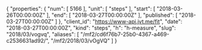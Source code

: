 {
  "properties": {
    "num": [
      5166
    ],
    "unit": [
      "steps"
    ],
    "start": [
      "2018-03-26T00:00:00Z"
    ],
    "end": [
      "2018-03-27T00:00:00Z"
    ],
    "published": [
      "2018-03-27T00:00:00Z"
    ]
  },
  "client_id": "https://www-api.jvt.me/fit",
  "date": "2018-03-27T00:00:00Z",
  "kind": "steps",
  "h": "h-measure",
  "slug": "2018/03/vogvq",
  "aliases": [
    "/mf2/cd6f76b7-25b0-4367-a469-c2536631ad92/",
    "/mf2/2018/03/vOgVQ"
  ]
}

